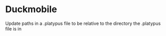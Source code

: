 # Duckmobile
Update paths in a .platypus file to be relative to the directory the .platypus file is in
